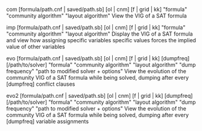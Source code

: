 com [formula/path.cnf | saved/path.sb] [ol | cnm] [f | grid | kk]
"formula" "community algorithm" "layout algorithm"
View the VIG of a SAT formula

imp [formula/path.cnf | saved/path.sb] [ol | cnm] [f | grid | kk]
"formula" "community algorithm" "layout algorithm"
Display the VIG of a SAT formula and view how assigning specific variables specific values forces the implied value of other variables

evo [formula/path.cnf | saved/path.sb] [ol | cnm] [f | grid | kk] [dumpfreq] [/path/to/solver]
"formula" "community algorithm" "layout algorithm" "dump frequency" "path to modified solver + options"
View the evolution of the community VIG of a SAT formula while being solved, dumping after every [dumpfreq] conflict clauses

evo2 [formula/path.cnf | saved/path.sb] [ol | cnm] [f | grid | kk] [dumpfreq] [/path/to/solver]
"formula" "community algorithm" "layout algorithm" "dump frequency" "path to modified solver + options"
View the evolution of the community VIG of a SAT formula while being solved, dumping after every [dumpfreq] variable assignments
